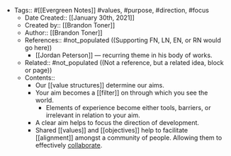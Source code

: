 - Tags:: #[[Evergreen Notes]] #values, #purpose, #direction, #focus
    - Date Created:: [[January 30th, 2021]]
    - Created by:: [[Brandon Toner]]
    - Author:: [[Brandon Toner]]
    - References:: #not_populated ((Supporting FN, LN, EN, or RN would go here))
        - [[Jordan Peterson]] — recurring theme in his body of works.
    - Related:: #not_populated ((Not a reference, but a related idea, block or page))
    - Contents:: 
        - Our [[value structures]] determine our aims.
        - Your aim becomes a [[filter]] on through which you see the world.
            - Elements of experience become either tools, barriers, or irrelevant in relation to your aim.
        - A clear aim helps to focus the direction of development. 
        - Shared [[values]] and [[objectives]] help to facilitate [[alignment]] amongst a community of people. Allowing them to effectively [collaborate]([[collaboration]]).
